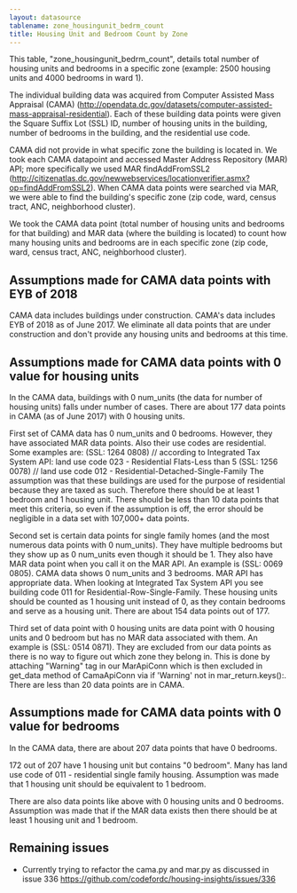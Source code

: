 ```yaml
---
layout: datasource
tablename: zone_housingunit_bedrm_count
title: Housing Unit and Bedroom Count by Zone
---
```

<!--No need to put a header; the title in the front matter (above) will be used as a header-->

This table, "zone_housingunit_bedrm_count", details total number of housing units and bedrooms in a specific zone (example: 2500 housing units and 4000 bedrooms in ward 1).

The individual building data was acquired from Computer Assisted Mass Appraisal (CAMA) (http://opendata.dc.gov/datasets/computer-assisted-mass-appraisal-residential). Each of these building data points were given the Square Suffix Lot (SSL) ID, number of housing units in the building, number of bedrooms in the building, and the residential use code.

CAMA did not provide in what specific zone the building is located in. We took each CAMA datapoint and accessed Master Address Repository (MAR) API; more specifically we used MAR findAddFromSSL2 (http://citizenatlas.dc.gov/newwebservices/locationverifier.asmx?op=findAddFromSSL2). When CAMA data points were searched via MAR, we were able to find the building's specific zone (zip code, ward, census tract, ANC, neighborhood cluster).

We took the CAMA data point (total number of housing units and bedrooms for that building) and MAR data (where the building is located) to count how many housing units and bedrooms are in each specific zone (zip code, ward, census tract, ANC, neighborhood cluster).



## Assumptions made for CAMA data points with EYB of 2018
CAMA data includes buildings under construction. CAMA's data includes EYB of 2018 as of June 2017. We eliminate all data points that are under construction and don't provide any housing units and bedrooms at this time.


## Assumptions made for CAMA data points with 0 value for housing units
In the CAMA data, buildings with 0 num_units (the data for number of housing units) falls under number of cases. There are about 177 data points in CAMA (as of June 2017) with 0 housing units.

First set of CAMA data has 0 num_units and 0 bedrooms. However, they have associated MAR data points. Also their use codes are residential. Some examples are:
(SSL: 1264 0808) // according to Integrated Tax System API: land use code 023 - Residential Flats-Less than 5
(SSL: 1256 0078) // land use code 012 - Residential-Detached-Single-Family
The assumption was that these buildings are used for the purpose of residential because they are taxed as such. Therefore there should be at least 1 bedroom and 1 housing unit. There should be less than 10 data points that meet this criteria, so even if the assumption is off, the error should be negligible in a data set with 107,000+ data points.

Second set is certain data points for single family homes (and the most numerous data points with 0 num_units). They have multiple bedrooms but they show up as 0 num_units even though it should be 1. They also have MAR data point when you call it on the MAR API. An example is (SSL: 0069 0805). CAMA data shows 0 num_units and 3 bedrooms. MAR API has appropriate data. When looking at Integrated Tax System API you see building code 011 for Residential-Row-Single-Family. These housing units should be counted as 1 housing unit instead of 0, as they contain bedrooms and serve as a housing unit. There are about 154 data points out of 177.

Third set of data point with 0 housing units are data point with 0 housing units and 0 bedroom but has no MAR data associated with them. An example is (SSL: 0514 0871). They are excluded from our data points as there is no way to figure out which zone they belong in. This is done by attaching "Warning" tag in our MarApiConn which is then excluded in get_data method of CamaApiConn via if 'Warning' not in mar_return.keys():. There are less than 20 data points are in CAMA.


## Assumptions made for CAMA data points with 0 value for bedrooms
In the CAMA data, there are about 207 data points that have 0 bedrooms.

172 out of 207 have 1 housing unit but contains "0 bedroom". Many has land use code of 011 - residential single family housing. Assumption was made that 1 housing unit should be equivalent to 1 bedroom.

There are also data points like above with 0 housing units and 0 bedrooms. Assumption was made that if the MAR data exists then there should be at least 1 housing unit and 1 bedroom.




## Remaining issues
* Currently trying to refactor the cama.py and mar.py as discussed in issue 336 https://github.com/codefordc/housing-insights/issues/336

